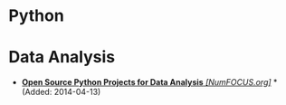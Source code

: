 # Python

# Data Analysis

* [**Open Source Python Projects for Data Analysis** *[NumFOCUS.org]*](http://numfocus.org/projects.html) *(Added: 2014-04-13)
